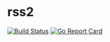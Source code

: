 # rss2

[![Build Status](https://cloud.drone.io/api/badges/91go/rss2/status.svg)](https://cloud.drone.io/91go/rss2)
[![Go Report Card](https://goreportcard.com/badge/github.com/91go/rss2)](https://goreportcard.com/report/github.com/91go/rss2)

